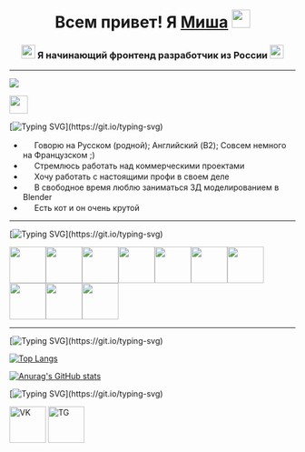 <h1 align="center">Всем привет! Я <a href="https://vk.com/mehooon" target="_blank">Миша</a> 
<img src="https://github.com/blackcater/blackcater/raw/main/images/Hi.gif" height="32"/></h1>
<h3 align="center"><img src="https://cdn-icons-png.flaticon.com/512/3655/3655164.png" height="24"> Я начинающий фронтенд разработчик из России <img src="https://cdn-icons-png.flaticon.com/512/3655/3655164.png" height="24"></h3>
<hr>

![](https://komarev.com/ghpvc/?username=your-github-Aver1)

<img src="https://www.codewars.com/users/Aver11/badges/large" height="32">

[![Typing SVG](https://readme-typing-svg.herokuapp.com?color=%2336BCF7&lines=Немного+обо+мне:)](https://git.io/typing-svg)
<ul>
    <li> <img src="https://cdn-icons-png.flaticon.com/512/7819/7819009.png" height="16"> Говорю на Русском (родной); Английский (B2); Совсем немного на Французском ;)</li>
    <li> <img src="https://cdn-icons-png.flaticon.com/512/1383/1383200.png" height="16"> Стремлюсь работать над коммерческими проектами </li>
    <li> <img src="https://cdn-icons-png.flaticon.com/512/2967/2967601.png" height="16"> Хочу работать с настоящими профи в своем деле</li>
    <li> <img src="https://media.tenor.com/ETlZ8bCgbvwAAAAC/blender-community-cube.gif" height="16"> В свободное время люблю заниматься 3Д моделированием в Blender </li>
    <li> <img src="https://cdn-icons-png.flaticon.com/512/2171/2171991.png" height="16"> Есть кот и он очень крутой <img src="https://cdn-icons-png.flaticon.com/512/8231/8231337.png" height="16"></li>
</ul>
<hr>

[![Typing SVG](https://readme-typing-svg.herokuapp.com?color=%2336BCF7&lines=Мой+Стек:)](https://git.io/typing-svg)

<p><img src="https://img.icons8.com/color/512/javascript--v1.png" height="64"><img src="https://img.icons8.com/color/512/html-5.png" height="64"><img src="https://img.icons8.com/fluency/512/css3.png" height="64"><img src="https://img.icons8.com/color/512/mongodb.png" height="64"><img src="https://cdn.dribbble.com/users/2442115/screenshots/8699490/media/48bbda278683c7879bebd57f0e2f9271.gif" height="64"><img src="https://img.icons8.com/color/512/git.png" height="64"><img src="https://img.icons8.com/color/512/visual-studio-code-2019.png" height="64"><img src="https://img.icons8.com/nolan/512/express-js.png" height="64"><img src="https://img.icons8.com/fluency/512/node-js.png" height="64"><img src="https://img.icons8.com/external-tal-revivo-color-tal-revivo/512/external-postman-is-the-only-complete-api-development-environment-logo-color-tal-revivo.png" height="64"></p>
<hr>

[![Typing SVG](https://readme-typing-svg.herokuapp.com?color=%2336BCF7&lines=Моя+статистика:)](https://git.io/typing-svg)

[![Top Langs](https://github-readme-stats.vercel.app/api/top-langs/?username=Aver1&layout=compact)](https://github.com/anuraghazra/github-readme-stats)

[![Anurag's GitHub stats](https://github-readme-stats.vercel.app/api?username=Aver1)](https://github.com/anuraghazra/github-readme-stats)

[![Typing SVG](https://readme-typing-svg.herokuapp.com?color=%2336BCF7&lines=Мои+контакты:)](https://git.io/typing-svg)

<a href="https://vk.com/mehooon"><img src="https://cdn-icons-png.flaticon.com/512/5968/5968835.png" alt="VK" height="64"></a>
<a href="https://t.me/Aver1"><img src="https://cdn-icons-png.flaticon.com/512/5968/5968804.png" alt="TG" height="64"></a>
